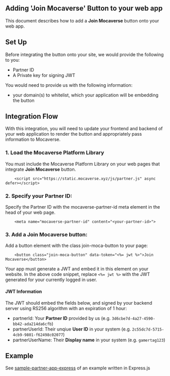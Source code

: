 ## Adding 'Join Mocaverse' Button to your web app

This document describes how to add a **Join Mocaverse** button onto your web app.


## Set Up

Before integrating the button onto your site, we would provide the following to you:
- Partner ID
- A Private key for signing JWT

You would need to provide us with the following information:
- your domain(s) to whitelist, which your application will be embedding the button


## Integration Flow

With this integration, you will need to update your frontend and backend of your web application to render the button and appropriately pass information to Mocaverse.

### 1. Load the Mocaverse Platform Library
You must include the Mocaverse Platform Library on your web pages that integrate **Join Mocaverse** button.

```
    <script src="https://static.mocaverse.xyz/js/partner.js" async defer></script>
```

### 2. Specify your Partner ID:
Specify the Partner ID with the mocaverse-partner-id meta element in the head of your web page.
```
    <meta name="mocaverse-partner-id" content="<your-partner-id>"> 
```

### 3. Add a Join Mocaverse button:
Add a button element with the class join-moca-button to your page:
```
    <button class="join-moca-button" data-token="<%= jwt %>">Join Mocaverse</button>
```

Your app must generate a JWT and embed it in this element on your website. In the above code snippet, replace `<%= jwt %>` with the JWT generated for your currently logged in user.

#### JWT Information
The JWT should embed the fields below, and signed by your backend server using RS256 algorithm with an expiration of 1 hour:

- partnerId: Your **Partner ID** provided by us (e.g. `3d6cbe7d-4a27-4590-bb42-ada214da6cfb`)
- partnerUserId: Their unqiue **User ID** in your system (e.g. `2c55dc7d-5715-4cb9-9801-f62498c02077`)
- partnerUserName: Their **Display name** in your system (e.g. `gamertag123`)

## Example
See [sample-partner-app-express](sample-partner-app-express) of an example written in Express.js
